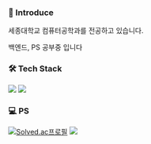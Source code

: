 


<!--
**solyrion/solyrion** is a ✨ _special_ ✨ repository because its `README.md` (this file) appears on your GitHub profile.

Here are some ideas to get you started:

- 🔭 I’m currently working on ...
- 🌱 I’m currently learning ...
- 👯 I’m looking to collaborate on ...
- 🤔 I’m looking for help with ...
- 💬 Ask me about ...
- 📫 How to reach me: ...
- 😄 Pronouns: ...
- ⚡ Fun fact: ...
-->
### 👋 Introduce
세종대학교 컴퓨터공학과를 전공하고 있습니다.

백엔드, PS 공부중 입니다

### 🛠 Tech Stack
<img src="https://img.shields.io/badge/Python-3776AB?style=flat-square&logo=python&logoColor=white"/> <img src="https://img.shields.io/badge/Django-092E20?style=flat-square&logo=django&logoColor=white"/>

### :computer: PS
[![Solved.ac프로필](http://mazassumnida.wtf/api/v2/generate_badge?boj=ert1015)](https://solved.ac/ert1015)
<img src="http://mazandi.herokuapp.com/api?handle={백준닉네임}&theme=warm"/>











